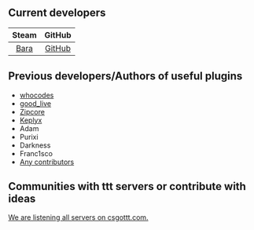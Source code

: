 Current developers
---
| Steam | GitHub |
|:-----:|:------:|
| [Bara](https://steamcommunity.com/profiles/76561198041923231/) | [GitHub](https://github.com/Bara) |


Previous developers/Authors of useful plugins
---
- [whocodes](https://github.com/whocodes)
- [good_live](https://github.com/good-live)
- [Zipcore](https://github.com/Zipcore)
- [Keplyx](https://github.com/Keplyx)
- Adam
- Purixi
- Darkness
- Franc1sco
- [Any contributors](https://github.com/TroubleInTerroristTown/Public/graphs/contributors)


Communities with ttt servers or contribute with ideas
---
[We are listening all servers on csgottt.com.](https://csgottt.com/)
